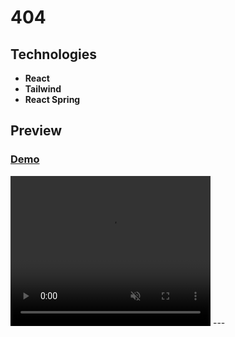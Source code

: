 # 404

## Technologies

- **React**
- **Tailwind**
- **React Spring**

## Preview
### [Demo](https://user-images.githubusercontent.com/100797809/229467126-b2aaec20-defb-4826-af17-70a4f77824c5.mp4)

 <video width="320" height="240" autoplay muted>
  <source src="https://user-images.githubusercontent.com/100797809/229467126-b2aaec20-defb-4826-af17-70a4f77824c5.mp4" type="video/mp4">
</video> 
---

